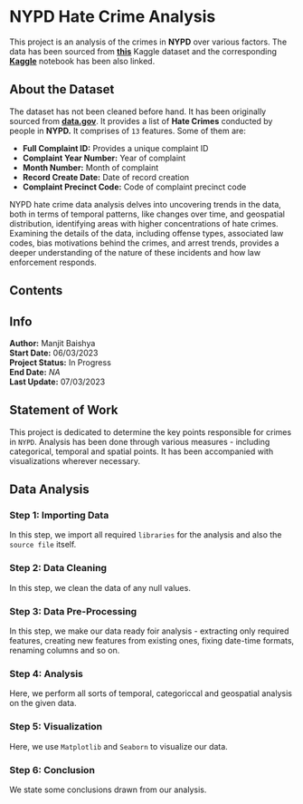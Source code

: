 # **NYPD Hate Crime Analysis**
This project is an analysis of the crimes in **NYPD** over various factors. The data has been sourced from [**this**](https://www.kaggle.com/datasets/manjitbaishya001/nypd-hate-crimes) Kaggle dataset and the corresponding [**Kaggle**](https://www.kaggle.com/code/manjitbaishya001/nypd-hate-crime-eda) notebook has been also linked.

## **About the Dataset**
The dataset has not been cleaned before hand. It has been originally sourced from [**data.gov**](https://catalog.data.gov/dataset/nypd-hate-crimes). It provides a list of **Hate Crimes** conducted by people in **NYPD.** It comprises of `13` features. Some of them are:
- **Full Complaint ID:** Provides a unique complaint ID
- **Complaint Year Number:** Year of complaint
- **Month Number:** Month of complaint
- **Record Create Date:** Date of record creation
- **Complaint Precinct Code:** Code of complaint precinct code

NYPD hate crime data analysis delves into uncovering trends in the data, both in terms of temporal patterns, like changes over time, and geospatial distribution, identifying areas with higher concentrations of hate crimes. Examining the details of the data, including offense types, associated law codes, bias motivations behind the crimes, and arrest trends, provides a deeper understanding of the nature of these incidents and how law enforcement responds.

## **Contents**

## **Info**
**Author:** Manjit Baishya <br>
**Start Date:** 06/03/2023 <br>
**Project Status:** In Progress<br>
**End Date:** *NA* <br>
**Last Update:** 07/03/2023<br>

## **Statement of Work**
This project is dedicated to determine the key points responsible for crimes in `NYPD`. Analysis has been done through various measures - including categorical, temporal and spatial points. It has been accompanied with visualizations wherever necessary.

## **Data Analysis**

### **Step 1:** Importing Data
In this step, we import all required `libraries` for the analysis and also the `source file` itself.

### Step 2: Data Cleaning
In this step, we clean the data of any null values.

### Step 3: Data Pre-Processing
In this step, we make our data ready foir analysis - extracting only required features, creating new features from existing ones, fixing date-time formats, renaming columns and so on.

### Step 4: Analysis 
Here, we perform all sorts of temporal, categoriccal and geospatial analysis on the given data.

### Step 5: Visualization
Here, we use `Matplotlib` and `Seaborn` to visualize our data.

### Step 6: Conclusion
We state some conclusions drawn from our analysis.